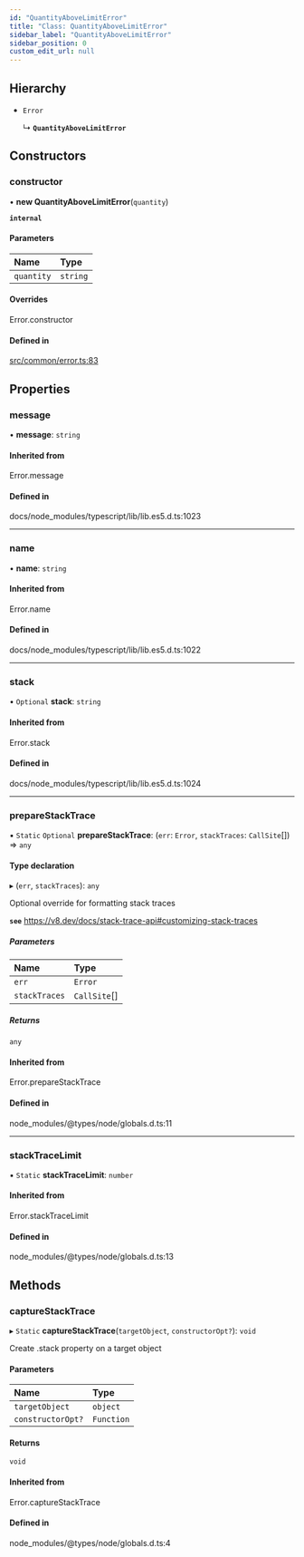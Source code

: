 ```yaml
---
id: "QuantityAboveLimitError"
title: "Class: QuantityAboveLimitError"
sidebar_label: "QuantityAboveLimitError"
sidebar_position: 0
custom_edit_url: null
---
```


## Hierarchy

- `Error`

  ↳ **`QuantityAboveLimitError`**

## Constructors

### constructor

• **new QuantityAboveLimitError**(`quantity`)

**`internal`**

#### Parameters

| Name | Type |
| :------ | :------ |
| `quantity` | `string` |

#### Overrides

Error.constructor

#### Defined in

[src/common/error.ts:83](https://github.com/PrasoonPratham/nftlabs-sdk-ts/blob/ff1ad69/src/common/error.ts#L83)

## Properties

### message

• **message**: `string`

#### Inherited from

Error.message

#### Defined in

docs/node_modules/typescript/lib/lib.es5.d.ts:1023

___

### name

• **name**: `string`

#### Inherited from

Error.name

#### Defined in

docs/node_modules/typescript/lib/lib.es5.d.ts:1022

___

### stack

• `Optional` **stack**: `string`

#### Inherited from

Error.stack

#### Defined in

docs/node_modules/typescript/lib/lib.es5.d.ts:1024

___

### prepareStackTrace

▪ `Static` `Optional` **prepareStackTrace**: (`err`: `Error`, `stackTraces`: `CallSite`[]) => `any`

#### Type declaration

▸ (`err`, `stackTraces`): `any`

Optional override for formatting stack traces

**`see`** https://v8.dev/docs/stack-trace-api#customizing-stack-traces

##### Parameters

| Name | Type |
| :------ | :------ |
| `err` | `Error` |
| `stackTraces` | `CallSite`[] |

##### Returns

`any`

#### Inherited from

Error.prepareStackTrace

#### Defined in

node_modules/@types/node/globals.d.ts:11

___

### stackTraceLimit

▪ `Static` **stackTraceLimit**: `number`

#### Inherited from

Error.stackTraceLimit

#### Defined in

node_modules/@types/node/globals.d.ts:13

## Methods

### captureStackTrace

▸ `Static` **captureStackTrace**(`targetObject`, `constructorOpt?`): `void`

Create .stack property on a target object

#### Parameters

| Name | Type |
| :------ | :------ |
| `targetObject` | `object` |
| `constructorOpt?` | `Function` |

#### Returns

`void`

#### Inherited from

Error.captureStackTrace

#### Defined in

node_modules/@types/node/globals.d.ts:4
